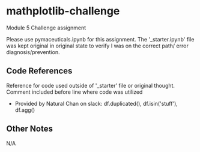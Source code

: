 # mathplotlib-challenge
Module 5 Challenge assignment

Please use pymaceuticals.ipynb for this assignment.  The '_starter.ipynb' file was kept original in original state to verify I was on the correct path/ error diagnosis/prevention.

## Code References 
Reference for code used outside of '_starter' file or original thought.  Comment included before line where code was utilized
* Provided by Natural Chan on slack: df.duplicated(), df.isin('stuff'), df.agg() 


## Other Notes
N/A


